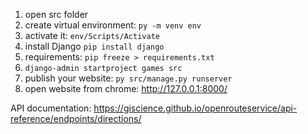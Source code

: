 



1. open src folder 
2. create virtual environment: `py -m venv env` 
3. activate it: `env/Scripts/Activate`
4. install Django `pip install django`
5. requirements: `pip freeze > requirements.txt`  
6. `django-admin startproject games src`  
7. publish your website: `py src/manage.py runserver` 
8. open website from chrome: http://127.0.0.1:8000/

API documentation:
https://giscience.github.io/openrouteservice/api-reference/endpoints/directions/